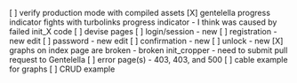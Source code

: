 
[ ] verify production mode with compiled assets
[X] gentelella progress indicator fights with turbolinks progress indicator
    - I think was caused by failed init_X code
[ ] devise pages
    [ ] login/session - new
    [ ] registration - new edit
    [ ] password - new edit
    [ ] confirmation - new
    [ ] unlock - new
[X] graphs on index page are broken - broken init_cropper
    - need to submit pull request to Gentelella
[ ] error page(s) - 403, 403, and 500
[ ] cable example for graphs
[ ] CRUD example

